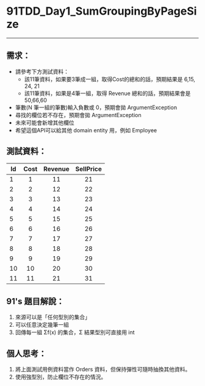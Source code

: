 # 91TDD_Day1_SumGroupingByPageSize

---

## 需求：
- 請參考下方測試資料：  
  - 該11筆資料，如果要3筆成一組，取得Cost的總和的話，預期結果是 6,15, 24, 21  
  - 該11筆資料，如果是4筆一組，取得 Revenue 總和的話，預期結果會是 50,66,60  
- 筆數(N 筆一組的筆數)輸入負數或 0，預期會拋 ArgumentException
- 尋找的欄位若不存在，預期會拋 ArgumentException
- 未來可能會新增其他欄位
- 希望這個API可以給其他 domain entity 用，例如 Employee

## 測試資料：
|Id	| Cost | Revenue | SellPrice |  
|---|:----:|:-------:|:---------:|  
|1	|  1   |    11   |    21     |  
|2	|  2   |    12   |    22     |  
|3	|  3   |    13   |    23     |  
|4	|  4   |    14   |    24     |  
|5	|  5   |    15   |    25     |  
|6	|  6   |    16   |    26     |  
|7	|  7   |    17   |    27     |  
|8	|  8   |    18   |    28     |  
|9	|  9   |    19   |    29     |  
|10	|  10  |    20   |    30     |  
|11	|  11  |    21   |    31     |  

## 91's 題目解說：
1. 來源可以是「任何型別的集合」
2. 可以任意決定幾筆一組
3. 回傳每一組 Σf(x) 的集合，Σ 結果型別可直接用 int

## 個人思考：
1. 將上面測試用例資料當作 Orders 資料，但保持彈性可隨時抽換其他資料。  
2. 使用強型別，防止欄位不存在的情況。  
